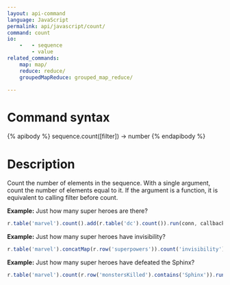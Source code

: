```yaml
---
layout: api-command
language: JavaScript
permalink: api/javascript/count/
command: count
io:
    -   - sequence
        - value
related_commands:
    map: map/
    reduce: reduce/
    groupedMapReduce: grouped_map_reduce/

---
```


# Command syntax #

{% apibody %}
sequence.count([filter]) &rarr; number
{% endapibody %}

# Description #

Count the number of elements in the sequence. With a single argument, count the number
of elements equal to it. If the argument is a function, it is equivalent to calling
filter before count.

__Example:__ Just how many super heroes are there?

```js
r.table('marvel').count().add(r.table('dc').count()).run(conn, callback)
```

__Example:__ Just how many super heroes have invisibility?

```js
r.table('marvel').concatMap(r.row('superpowers')).count('invisibility').run(conn, callback)
```

__Example:__ Just how many super heroes have defeated the Sphinx?

```js
r.table('marvel').count(r.row('monstersKilled').contains('Sphinx')).run(conn, callback)
```

